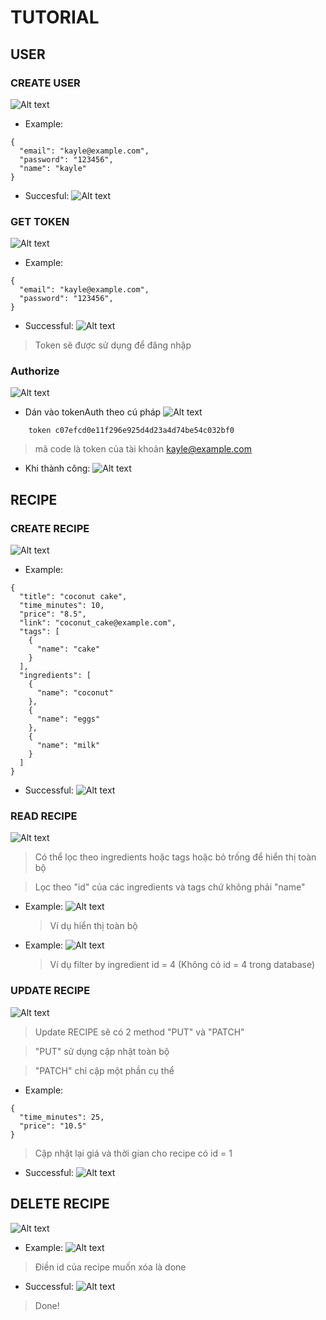 # TUTORIAL

## USER

### CREATE USER
![Alt text](image/image-1.png)

- Example:
```
{
  "email": "kayle@example.com",
  "password": "123456",
  "name": "kayle"
}
```

- Succesful:
![Alt text](image/image-2.png)


### GET TOKEN
![Alt text](image/image-3.png)

- Example:
```
{
  "email": "kayle@example.com",
  "password": "123456",
}
```

- Successful:
![Alt text](image/image-4.png)
> Token sẽ được sử dụng để đăng nhập


### Authorize
![Alt text](image/image-5.png)

- Dán vào tokenAuth theo cú pháp
![Alt text](image/image-6.png)
```
    token c07efcd0e11f296e925d4d23a4d74be54c032bf0
```
> mã code là token của tài khoản kayle@example.com

- Khi thành công:
![Alt text](image/image-7.png)

## RECIPE

### CREATE RECIPE
![Alt text](image/image-8.png)

- Example:
```
{
  "title": "coconut cake",
  "time_minutes": 10,
  "price": "8.5",
  "link": "coconut_cake@example.com",
  "tags": [
    {
      "name": "cake"
    }
  ],
  "ingredients": [
    {
      "name": "coconut"
    },
    {
      "name": "eggs"
    },
    {
      "name": "milk"
    }
  ]
}
```

- Successful:
![Alt text](image/image-9.png)


### READ RECIPE
![Alt text](image/image-10.png)
> Có thể lọc theo ingredients hoặc tags hoặc bỏ trống để hiển thị toàn bộ

> Lọc theo "id" của các ingredients và tags chứ không phải "name"

- Example:
![Alt text](image/image-11.png)
  > Ví dụ hiển thị toàn bộ

- Example:
![Alt text](image/image-12.png)
  > Ví dụ filter by ingredient id = 4 (Không có id = 4 trong database)

### UPDATE RECIPE
![Alt text](image/image-13.png)
> Update RECIPE sẽ có 2 method "PUT" và "PATCH"

> "PUT" sử dụng cập nhật toàn bộ

> "PATCH" chỉ cập một phần cụ thể

- Example:
```
{
  "time_minutes": 25,
  "price": "10.5"
}
```
> Cập nhật lại giá và thời gian cho recipe có id = 1

- Successful:
![Alt text](image/image-14.png)

## DELETE RECIPE
![Alt text](image/image-15.png)

- Example:
![Alt text](image/image-16.png)
> Điền id của recipe muốn xóa là done

- Successful:
![Alt text](image/image-17.png)
> Done!
